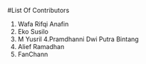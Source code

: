 #List Of Contributors

1. Wafa Rifqi Anafin
2. Eko Susilo
3. M Yusril
4.Pramdhanni Dwi Putra Bintang
5. Alief Ramadhan
6. FanChann

